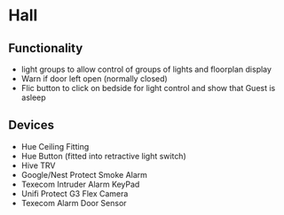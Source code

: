 # Hall

## Functionality
* light groups to allow control of groups of lights and floorplan display
* Warn if door left open (normally closed)
* Flic button to click on bedside for light control and show that Guest is asleep

## Devices
* Hue Ceiling Fitting
* Hue Button (fitted into retractive light switch)
* Hive TRV
* Google/Nest Protect Smoke Alarm
* Texecom Intruder Alarm KeyPad
* Unifi Protect G3 Flex Camera
* Texecom Alarm Door Sensor
